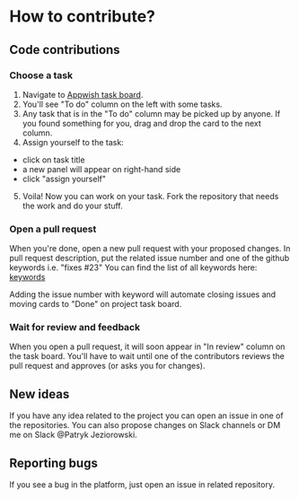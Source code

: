# How to contribute?
## Code contributions

### Choose a task
1. Navigate to [Appwish task board](https://github.com/orgs/appwish/projects/1).
2. You'll see "To do" column on the left with some tasks.
3. Any task that is in the "To do" column may be picked up by anyone. If you found something for you, drag and drop the card to the next column.
4. Assign yourself to the task:
- click on task title
- a new panel will appear on right-hand side
- click "assign yourself"
5. Voila! Now you can work on your task. Fork the repository that needs the work and do your stuff.

### Open a pull request
When you're done, open a new pull request with your proposed changes.
In pull request description, put the related issue number and one of the github keywords i.e. "fixes #23"
You can find the list of all keywords here: [keywords](https://help.github.com/en/github/managing-your-work-on-github/closing-issues-using-keywords)

Adding the issue number with keyword will automate closing issues and moving cards to "Done" on project task board.

### Wait for review and feedback
When you open a pull request, it will soon appear in "In review" column on the task board. You'll have to wait 
until one of the contributors reviews the pull request and approves (or asks you for changes).

## New ideas
If you have any idea related to the project you can open an issue in one of the repositories. You can also propose changes on Slack channels or DM me on Slack @Patryk Jeziorowski.

## Reporting bugs
If you see a bug in the platform, just open an issue in related repository.
